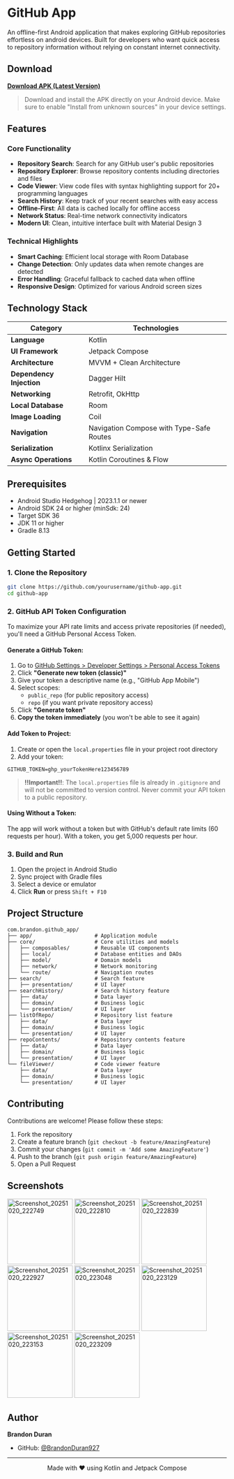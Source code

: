 # GitHub App

An offline-first Android application that makes exploring GitHub repositories effortless on android devices. Built for developers who want quick access to repository information without relying on constant internet connectivity.

## Download

**[Download APK (Latest Version)](https://archive.org/download/github_202510/github.apk)**

> Download and install the APK directly on your Android device. Make sure to enable "Install from unknown sources" in your device settings.

## Features

### Core Functionality
- **Repository Search**: Search for any GitHub user's public repositories
- **Repository Explorer**: Browse repository contents including directories and files
- **Code Viewer**: View code files with syntax highlighting support for 20+ programming languages
- **Search History**: Keep track of your recent searches with easy access
- **Offline-First**: All data is cached locally for offline access
- **Network Status**: Real-time network connectivity indicators
- **Modern UI**: Clean, intuitive interface built with Material Design 3

### Technical Highlights
- **Smart Caching**: Efficient local storage with Room Database
- **Change Detection**: Only updates data when remote changes are detected
- **Error Handling**: Graceful fallback to cached data when offline
- **Responsive Design**: Optimized for various Android screen sizes

## Technology Stack

| Category | Technologies |
|----------|-------------|
| **Language** | Kotlin |
| **UI Framework** | Jetpack Compose |
| **Architecture** | MVVM + Clean Architecture |
| **Dependency Injection** | Dagger Hilt |
| **Networking** | Retrofit, OkHttp |
| **Local Database** | Room |
| **Image Loading** | Coil |
| **Navigation** | Navigation Compose with Type-Safe Routes |
| **Serialization** | Kotlinx Serialization |
| **Async Operations** | Kotlin Coroutines & Flow |

## Prerequisites

- Android Studio Hedgehog | 2023.1.1 or newer
- Android SDK 24 or higher (minSdk: 24)
- Target SDK 36
- JDK 11 or higher
- Gradle 8.13

## Getting Started

### 1. Clone the Repository

```bash
git clone https://github.com/yourusername/github-app.git
cd github-app
```

### 2. GitHub API Token Configuration

To maximize your API rate limits and access private repositories (if needed), you'll need a GitHub Personal Access Token.

#### Generate a GitHub Token:

1. Go to [GitHub Settings > Developer Settings > Personal Access Tokens](https://github.com/settings/tokens)
2. Click **"Generate new token (classic)"**
3. Give your token a descriptive name (e.g., "GitHub App Mobile")
4. Select scopes:
   - `public_repo` (for public repository access)
   - `repo` (if you want private repository access)
5. Click **"Generate token"**
6. **Copy the token immediately** (you won't be able to see it again)

#### Add Token to Project:

1. Create or open the `local.properties` file in your project root directory
2. Add your token:

```properties
GITHUB_TOKEN=ghp_yourTokenHere123456789
```

> **!!Important!!**: The `local.properties` file is already in `.gitignore` and will not be committed to version control. Never commit your API token to a public repository.

#### Using Without a Token:

The app will work without a token but with GitHub's default rate limits (60 requests per hour). With a token, you get 5,000 requests per hour.

### 3. Build and Run

1. Open the project in Android Studio
2. Sync project with Gradle files
3. Select a device or emulator
4. Click **Run** or press `Shift + F10`

## Project Structure

```
com.brandon.github_app/
├── app/                    # Application module
├── core/                   # Core utilities and models
│   ├── composables/        # Reusable UI components
│   ├── local/              # Database entities and DAOs
│   ├── model/              # Domain models
│   ├── network/            # Network monitoring
│   └── route/              # Navigation routes
├── search/                 # Search feature
│   ├── presentation/       # UI layer
├── searchHistory/          # Search history feature
│   ├── data/               # Data layer
│   ├── domain/             # Business logic
│   └── presentation/       # UI layer
├── listOfRepo/             # Repository list feature
│   ├── data/               # Data layer
│   ├── domain/             # Business logic
│   └── presentation/       # UI layer
├── repoContents/           # Repository contents feature
│   ├── data/               # Data layer
│   ├── domain/             # Business logic
│   └── presentation/       # UI layer
└── fileViewer/             # Code viewer feature
    ├── data/               # Data layer
    ├── domain/             # Business logic
    └── presentation/       # UI layer
```

## Contributing

Contributions are welcome! Please follow these steps:

1. Fork the repository
2. Create a feature branch (`git checkout -b feature/AmazingFeature`)
3. Commit your changes (`git commit -m 'Add some AmazingFeature'`)
4. Push to the branch (`git push origin feature/AmazingFeature`)
5. Open a Pull Request

## Screenshots
<img width="150" alt="Screenshot_20251020_222749" src="https://github.com/user-attachments/assets/10d7abf6-1d98-4631-bc1e-5dbe90a1f6ac" />
<img width="150" alt="Screenshot_20251020_222810" src="https://github.com/user-attachments/assets/1200f97d-5202-4dff-9a02-01ffbe626cd0" />
<img width="150" alt="Screenshot_20251020_222839" src="https://github.com/user-attachments/assets/5e259474-b6c6-4eb5-9ec0-f5f4345e6d66" />
<img width="150" alt="Screenshot_20251020_222927" src="https://github.com/user-attachments/assets/f1bba797-9ebd-4ca8-8dcb-63c5cdd99c3c" />
<img width="150" alt="Screenshot_20251020_223048" src="https://github.com/user-attachments/assets/593f3a31-7872-4bb9-aa72-915364ee0cbf" />
<img width="150" alt="Screenshot_20251020_223129" src="https://github.com/user-attachments/assets/a25138a8-3683-40ba-8ef4-cf8f958056f8" />
<img width="150" alt="Screenshot_20251020_223153" src="https://github.com/user-attachments/assets/f9d57086-4760-46c7-9520-a88b93da9a34" />
<img width="150" alt="Screenshot_20251020_223209" src="https://github.com/user-attachments/assets/cb338a23-49fb-46d1-beee-21eaa4973587" />

## Author

**Brandon Duran**
- GitHub: [@BrandonDuran927](https://github.com/BrandonDuran927)
---

<div align="center">
  Made with ❤️ using Kotlin and Jetpack Compose
</div>
